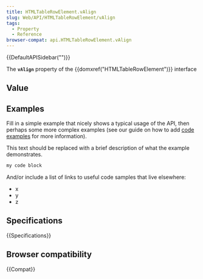 ```yaml
---
title: HTMLTableRowElement.vAlign
slug: Web/API/HTMLTableRowElement/vAlign
tags:
  - Property
  - Reference
browser-compat: api.HTMLTableRowElement.vAlign
---
```

{{DefaultAPISidebar("")}}

The **`vAlign`** property of the {{domxref("HTMLTableRowElement")}} interface 

## Value



## Examples

Fill in a simple example that nicely shows a typical usage of the API, then perhaps some more complex examples (see our guide on how to add [code examples](/en-US/docs/MDN/Contribute/Structures/Code_examples) for more information).

This text should be replaced with a brief description of what the example demonstrates.

```js
my code block
```

And/or include a list of links to useful code samples that live elsewhere:

*   x
*   y
*   z

## Specifications

{{Specifications}}

## Browser compatibility

{{Compat}}


